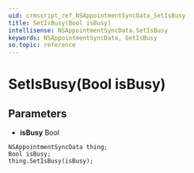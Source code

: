 ```yaml
---
uid: crmscript_ref_NSAppointmentSyncData_SetIsBusy
title: SetIsBusy(Bool isBusy)
intellisense: NSAppointmentSyncData.SetIsBusy
keywords: NSAppointmentSyncData, GetIsBusy
so.topic: reference
---
```


# SetIsBusy(Bool isBusy)

## Parameters

* **isBusy** Bool

```crmscript
NSAppointmentSyncData thing;
Bool isBusy;
thing.SetIsBusy(isBusy);
```

